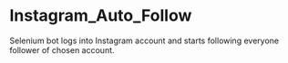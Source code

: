 # Instagram_Auto_Follow
Selenium bot logs into Instagram account and starts following everyone follower of chosen account.
